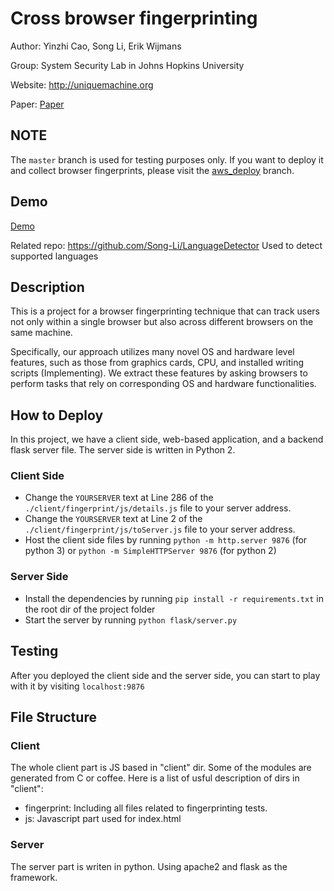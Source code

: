 # Cross browser fingerprinting
Author: Yinzhi Cao, Song Li, Erik Wijmans

Group: System Security Lab in Johns Hopkins University

Website: http://uniquemachine.org

Paper: [Paper](https://yinzhicao.org/TrackingFree/crossbrowsertracking_NDSS17.pdf)

## NOTE
The ```master``` branch is used for testing purposes only. If you want to deploy it and collect browser fingerprints, please visit the [aws_deploy](https://github.com/Song-Li/cross_browser/tree/aws_deploy) branch.

## Demo 
[Demo](http://uniquemachine.org) 

Related repo: https://github.com/Song-Li/LanguageDetector  Used to detect supported languages

## Description
This is a project for a browser fingerprinting technique that can track users not only within a single browser but also across different browsers on the same machine. 

Specifically, our approach utilizes many novel OS and hardware level features, such as those from graphics cards, CPU, and installed writing scripts (Implementing). We extract these features by asking browsers to perform tasks that rely on corresponding OS and hardware functionalities.

## How to Deploy
In this project, we have a client side, web-based application, and a backend flask server file. 
The server side is written in Python 2. 
### Client Side
- Change the ```YOURSERVER``` text at Line 286 of the ```./client/fingerprint/js/details.js``` file to your server address.
- Change the ```YOURSERVER``` text at Line 2 of the ```./client/fingerprint/js/toServer.js``` file to your server address.
- Host the client side files by running ```python -m http.server 9876``` (for python 3) or ```python -m SimpleHTTPServer 9876``` (for python 2)

### Server Side
- Install the dependencies by running ```pip install -r requirements.txt``` in the root dir of the project folder
- Start the server by running ```python flask/server.py```

## Testing 
After you deployed the client side and the server side, you can start to play with it by visiting ```localhost:9876```

## File Structure
### Client
The whole client part is JS based in "client" dir. Some of the modules are generated from C or coffee.
Here is a list of usful description of dirs in "client":
- fingerprint: Including all files related to fingerprinting tests.
- js: Javascript part used for index.html

### Server

The server part is writen in python. Using apache2 and flask as the framework. 
